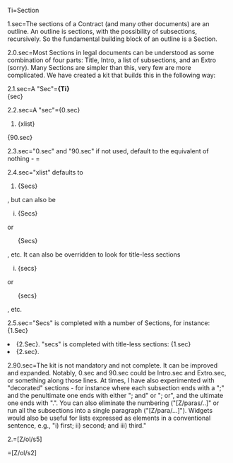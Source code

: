 Ti=Section

1.sec=The sections of a Contract (and many other documents) are an outline.  An outline is sections, with the possibility of subsections, recursively.  So the fundamental building block of an outline is a Section.

2.0.sec=Most Sections in legal documents can be understood as some combination of four parts: Title, Intro, a list of subsections, and an Extro (sorry).  Many Sections are simpler than this, very few are more complicated.  We have created a kit that builds this in the following way:

2.1.sec=A "Sec"=<b>{Ti}</b><br>{sec}

2.2.sec=A "sec"={0.sec}<ol><li>{xlist}</ol>{90.sec}

2.3.sec="0.sec" and "90.sec" if not used, default to the equivalent of nothing - =</i>

2.4.sec="xlist" defaults to <ol><li>{Secs}</ol>, but can also be <ol type="i"><li>{Secs}</ol> or <ul type="none"><li>{Secs}</ul>, etc.  It can also be overridden to look for title-less sections <ol type="i"><li>{secs}</ol> or <ul type="none"><li>{secs}</ul>, etc.

2.5.sec="Secs" is completed with a number of Sections, for instance: {1.Sec}<li>{2.Sec}. "secs" is completed with title-less sections:  {1.sec}<li>{2.sec}.

2.90.sec=The kit is not mandatory and not complete.  It can be improved and expanded.  Notably, 0.sec and 90.sec could be Intro.sec and Extro.sec, or something along those lines.  At times, I have also experimented with "decorated" sections - for instance where each subsection ends with a ";" and the penultimate one ends with either "; and" or "; or", and the ultimate one ends with ".".  You can also eliminate the numbering ("[Z/paras/..]" or run all the subsections into a single paragraph ("[Z/para/...]").  Widgets would also be useful for lists expressed as elements in a conventional sentence, e.g., "i) first; ii) second; and iii) third."  

2.=[Z/ol/s5] 

=[Z/ol/s2]